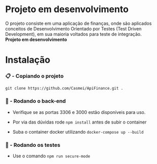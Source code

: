 # Projeto em desenvolvimento
O projeto consiste em uma aplicação de finanças, onde são aplicados conceitos de Desenvolvimento Orientado por Testes (Test Driven Development), em sua maioria voltados para teste de integração. <br> **Projeto em desenvolvimento**

# Instalação
 ### 📋 - Copiando o projeto
   ```git clone https://github.com/Casmei/ApiFinance.git .```

 ### 🎲 - Rodando o back-end

  - Verifique se as portas 3306 e 3000 estão disponíveis para uso.

  - Por via das dúvidas rode `npm install` antes de subir o container

  - Suba o container docker utilizando `docker-compose up --build`

### 🧪 - Rodando os testes

  - Use o comando `npm run secure-mode`

